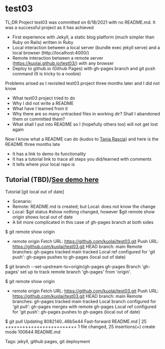 # test03

TL;DR Project test03 was committed on 6/18/2021 with no README.md. It was a successful project as it has achieved
* First experience with Jekyll, a static blog platform (much simpler than Ruby on Rails) written in Ruby
* Local interaction between a local server (bundle exec jekyll serve) and a local browser (http://localhost:4000/)
* Remote interaction between a remote server (https://kuolai.github.io/test03/) with any browser
* Deploy to github.io (Github Pages) with gh-pages branch and git push command (It is tricky to a noobie)

Problems arised as I revisited test03 project three months later and I did not know
* What test03 project tried to do
* Why I did not write a README
* What have I learned from it
* Why there are so many untracked files in working dir? Shall I abandoned them or committed them?
* What shall I put into README so I (hopefully others too) will not get lost again

Now I know what a README can do (kudos to [Tania Rascia](taniarascia.com)) and here is the README three months late
* It has a link to demo its functionality
* It has a tutorial link to trace all steps you did/learned with comments
* It tells where your local repo is

Tutorial (TBD)/[See demo here](https://kuolai.github.io/test03/)
----

Tutorial [git local out of date]
* Scenario: 
* Remote: README.md is created; but Local: does not know the change
* Local: $git status #show nothing changed, however $git remote show origin shows local out of date
* A bit more complicated in this case of gh-pages branch at both sides

$ git remote show origin
* remote origin
  Fetch URL: https://github.com/kuolai/test03.git
  Push  URL: https://github.com/kuolai/test03.git
  HEAD branch: main
  Remote branches:
    gh-pages tracked
    main     tracked
  Local ref configured for 'git push':
    gh-pages pushes to gh-pages (local out of date)

$ git branch --set-upstream-to=origin/gh-pages gh-pages
Branch 'gh-pages' set up to track remote branch 'gh-pages' from 'origin'.

$ git remote show origin
* remote origin
  Fetch URL: https://github.com/kuolai/test03.git
  Push  URL: https://github.com/kuolai/test03.git
  HEAD branch: main
  Remote branches:
    gh-pages tracked
    main     tracked
  Local branch configured for 'git pull':
    gh-pages merges with remote gh-pages
  Local ref configured for 'git push':
    gh-pages pushes to gh-pages (local out of date)

$ git pull
Updating 8082140..46b5e44
Fast-forward
 README.md | 25 +++++++++++++++++++++++++
 1 file changed, 25 insertions(+)
 create mode 100644 README.md


Tags: jekyll, github pages, git deployment
